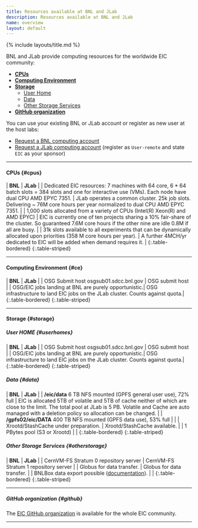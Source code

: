 ```yaml
---
title: Resources available at BNL and JLab
description: Resources available at BNL and JLab
name: overview
layout: default
---
```


{% include layouts/title.md %}

BNL and JLab provide computing resources for the worldwide EIC community:

* [**CPUs**](#cpus)
* [**Computing Environment**](#ce)
* [**Storage**](#storage)
  * [User Home](#userhomes)
  * [Data](#data)
  * [Other Storage Services](#otherstorage)
* [**GitHub organization**](#github)

You can use your existing BNL or JLab account or register as new user at the host labs: 

* [Request a BNL computing account](https://docs.google.com/document/d/1Y2JleLOx1NiPoPI69yW97Onl_Dly4WzfInRGjskM274/edit?usp=sharing)
* [Request a JLab computing account](https://misportal.jlab.org/jlabAccess/) (register as `User-remote` and state `EIC` as your sponsor)

 --- 

#### CPUs {#cpus}

| **BNL**                                                                                                                                                    | **JLab**                                                                      |
| Dedicated EIC resources: 7 machines with 64 core, 6 * 64 batch slots = 384 slots and one for interactive use (VMs). Each node have dual CPU AMD EPYC 7351. | JLab operates a common cluster. 25k job slots. Delivering ~ 76M core hours per year normalized to dual CPU AMD EPYC 7351.                                    |
| 1,000 slots allocated from a variety of CPUs (Intel(R) Xeon(R) and AMD EPYC)                                                                               | EIC is currently one of ten projects sharing a 10% fair-share of the cluster. So guaranteed 7.6M core hours if the other nine are idle 0.8M if all are busy. |
| 31k slots available to all experiments that can be dynamically allocated upon priorities (358 M core hours per year).                                      | A further 4MCH/yr dedicated to EIC will be added when demand requires it.                                                                                    |
{:.table-bordered}
{:.table-striped}
<br>

 --- 

#### Computing Environment {#ce}

| **BNL**                                              | **JLab**                                                                      |
| OSG Submit host osgsub01.sdcc.bnl.gov                | OSG submit host                                                               | 
| OSG/EIC jobs landing at BNL are purely opportunistic.| OSG infrastructure to land EIC jobs on the JLab cluster. Counts against quota.|
{:.table-bordered}
{:.table-striped}
<br>

 --- 

#### Storage {#storage}

##### User HOME {#userhomes}

| **BNL**                                              | **JLab**                                                                      |
| OSG Submit host osgsub01.sdcc.bnl.gov                | OSG submit host                                                               | 
| OSG/EIC jobs landing at BNL are purely opportunistic.| OSG infrastructure to land EIC jobs on the JLab cluster. Counts against quota.|
{:.table-bordered}
{:.table-striped}
<br>

##### Data {#data}

| **BNL**                                                           | **JLab**                                                                                                                                                                                                            |
| **/eic/data** 6 TB NFS mounted (GPFS general user use), 72% full  | EIC is allocated 5TB of volatile and 5TB of cache neither of which are close to the limit. The total pool at JLab is 5 PB. Volatile and Cache are auto managed with a deletion policy so allocation can be changed. |
| **/gpfs02/eic/DATA** 400 TB NFS mounted (GPFS data use), 53% full |                                                                                                                                                                                                                     |
| Xrootd/StashCache under preparation.                              | Xrootd/StashCache available.                                                                                                                                                                                        |
| 1 PBytes pool (S3 or Xrootd)                                      |                                                                                                                                                                                                                     |
{:.table-bordered}
{:.table-striped}
<br>

##### Other Storage Services {#otherstorage}

| **BNL**                                                                                      | **JLab**                              |
| CernVM-FS Stratum 0 repository server                                                        | CernVM-FS Stratum 1 repository server |
| Globus for data transfer.                                                                    | Globus for data transfer.             |
| BNLBox data export possible ([documentation](https://eic.github.io/resources/storage.html)). |                                       |
{:.table-bordered}
{:.table-striped}
<br>

 --- 

##### GitHub organization {#github}

The [EIC GitHub organization](https://eic.github.io/github/) is available for the whole EIC community.

 --- 